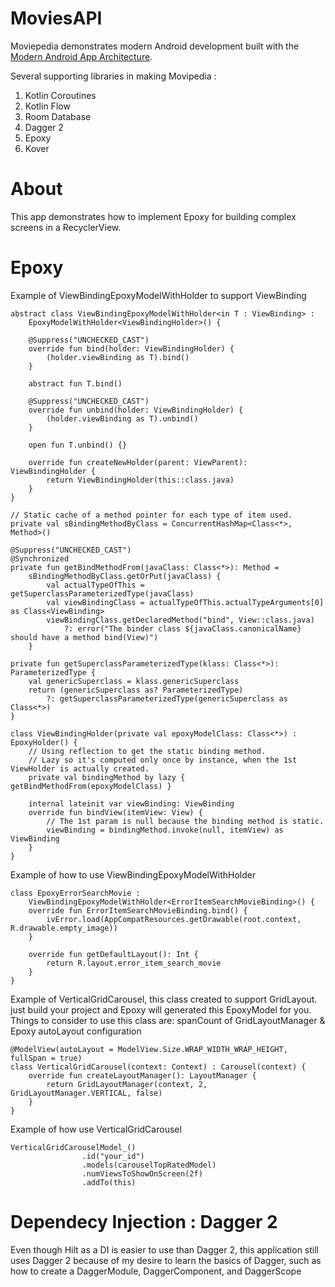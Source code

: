 # MoviesAPI
Moviepedia demonstrates modern Android development built with the [Modern Android App Architecture](https://developer.android.com/courses/pathways/android-architecture).<br>

Several supporting libraries in making Movipedia :
1. Kotlin Coroutines
2. Kotlin Flow
3. Room Database
4. Dagger 2
5. Epoxy
6. Kover

# About
This app demonstrates how to implement Epoxy for building complex screens in a RecyclerView.
# Epoxy
Example of ViewBindingEpoxyModelWithHolder to support ViewBinding

```
abstract class ViewBindingEpoxyModelWithHolder<in T : ViewBinding> :
    EpoxyModelWithHolder<ViewBindingHolder>() {

    @Suppress("UNCHECKED_CAST")
    override fun bind(holder: ViewBindingHolder) {
        (holder.viewBinding as T).bind()
    }

    abstract fun T.bind()

    @Suppress("UNCHECKED_CAST")
    override fun unbind(holder: ViewBindingHolder) {
        (holder.viewBinding as T).unbind()
    }

    open fun T.unbind() {}

    override fun createNewHolder(parent: ViewParent): ViewBindingHolder {
        return ViewBindingHolder(this::class.java)
    }
}

// Static cache of a method pointer for each type of item used.
private val sBindingMethodByClass = ConcurrentHashMap<Class<*>, Method>()

@Suppress("UNCHECKED_CAST")
@Synchronized
private fun getBindMethodFrom(javaClass: Class<*>): Method =
    sBindingMethodByClass.getOrPut(javaClass) {
        val actualTypeOfThis = getSuperclassParameterizedType(javaClass)
        val viewBindingClass = actualTypeOfThis.actualTypeArguments[0] as Class<ViewBinding>
        viewBindingClass.getDeclaredMethod("bind", View::class.java)
            ?: error("The binder class ${javaClass.canonicalName} should have a method bind(View)")
    }

private fun getSuperclassParameterizedType(klass: Class<*>): ParameterizedType {
    val genericSuperclass = klass.genericSuperclass
    return (genericSuperclass as? ParameterizedType)
        ?: getSuperclassParameterizedType(genericSuperclass as Class<*>)
}

class ViewBindingHolder(private val epoxyModelClass: Class<*>) : EpoxyHolder() {
    // Using reflection to get the static binding method.
    // Lazy so it's computed only once by instance, when the 1st ViewHolder is actually created.
    private val bindingMethod by lazy { getBindMethodFrom(epoxyModelClass) }

    internal lateinit var viewBinding: ViewBinding
    override fun bindView(itemView: View) {
        // The 1st param is null because the binding method is static.
        viewBinding = bindingMethod.invoke(null, itemView) as ViewBinding
    }
}
```

Example of how to use ViewBindingEpoxyModelWithHolder
```
class EpoxyErrorSearchMovie :
    ViewBindingEpoxyModelWithHolder<ErrorItemSearchMovieBinding>() {
    override fun ErrorItemSearchMovieBinding.bind() {
        ivError.load(AppCompatResources.getDrawable(root.context, R.drawable.empty_image))
    }

    override fun getDefaultLayout(): Int {
        return R.layout.error_item_search_movie
    }
}
```

Example of VerticalGridCarousel, this class created to support GridLayout. just build your project and Epoxy will generated this EpoxyModel for you.
Things to consider to use this class are: spanCount of GridLayoutManager & Epoxy autoLayout configuration
```
@ModelView(autoLayout = ModelView.Size.WRAP_WIDTH_WRAP_HEIGHT, fullSpan = true)
class VerticalGridCarousel(context: Context) : Carousel(context) {
    override fun createLayoutManager(): LayoutManager {
        return GridLayoutManager(context, 2, GridLayoutManager.VERTICAL, false)
    }
}
```


Example of how use VerticalGridCarousel
```
VerticalGridCarouselModel_()
                .id("your_id")
                .models(carouselTopRatedModel)
                .numViewsToShowOnScreen(2f)
                .addTo(this)
```

# Dependecy Injection : Dagger 2
Even though Hilt as a DI is easier to use than Dagger 2, this application still uses Dagger 2 because of my desire to learn the basics of Dagger, such as how to create a DaggerModule, DaggerComponent, and DaggerScope

